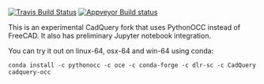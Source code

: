 [![Travis Build Status](https://api.travis-ci.org/adam-urbanczyk/cadquery.svg?branch=cq1_pythonocc)](https://api.travis-ci.org/adam-urbanczyk/cadquery?branch=cq1_pythonocc)
[![Appveyor Build status](https://ci.appveyor.com/api/projects/status/ub6t3qrjj5h7g1vp/branch/cq1_pythonocc?svg=true)](https://ci.appveyor.com/project/adam-urbanczyk/cadquery/branch/cq1_pythonocc)

This is an experimental CadQuery fork that uses PythonOCC instead of FreeCAD. It also has preliminary Jupyter notebook integration.

You can try it out on linux-64, osx-64 and win-64 using conda:

```
conda install -c pythonocc -c oce -c conda-forge -c dlr-sc -c CadQuery cadquery-occ
```

